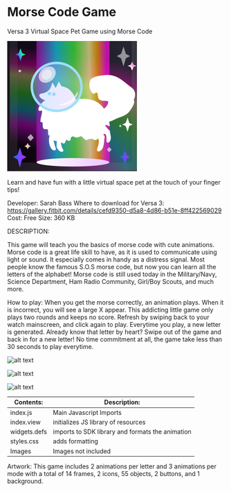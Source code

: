# Morse Code Game
Versa 3 Virtual Space Pet Game using Morse Code

![alt text](https://github.com/SarahBass/ClockfacePomeranianFitBit/blob/main/animatedpngfitbitdog.png)

Learn and have fun with a little virtual space pet at the touch of your finger tips!

Developer: Sarah Bass
Where to download for Versa 3: https://gallery.fitbit.com/details/cefd9350-d5a8-4d86-b51e-8ff422569029
Cost: Free
Size: 360 KB 

DESCRIPTION: 

This game will teach you the basics of morse code with cute animations. Morse code is a great life skill to have, as it is used to communicate using light or sound. It especially comes in handy as a distress signal. Most people know the famous S.O.S morse code, but now you can learn all the letters of the alphabet! Morse code is still used today in the Military/Navy, Science Department, Ham Radio Community, Girl/Boy Scouts, and much more.  

How to play: 
When you get the morse correctly, an animation plays. When it is incorrect, you will see a large X appear. This addicting little game only plays
two rounds and keeps no score. Refresh by swiping back to your watch mainscreen, and click again to play. Everytime you play, a new letter is generated.
Already know that letter by heart? Swipe out of the game and back in for a new letter! No time commitment at all, the game take less than 30 seconds to 
play everytime. 

![alt text](https://github.com/SarahBass/MorseCodeGame/blob/main/_Icon_design_9.png)

![alt text](https://github.com/SarahBass/MorseCodeGame/blob/main/_Icon_design_9%202.png)

![alt text](https://github.com/SarahBass/MorseCodeGame/blob/main/_Icon_design_9%203.png)

Contents: | Description:
--------- | ------------
index.js  | Main Javascript Imports
index.view | initializes JS library of resources
widgets.defs | imports to SDK library and formats the animation
styles.css | adds formatting
Images    | Images not included 

Artwork: This game includes 2 animations per letter and 3 animations per mode with a total of 14 frames, 2 icons, 55 objects, 2 buttons, and 1 background.
